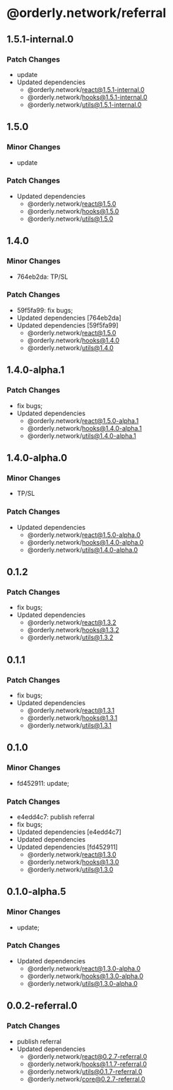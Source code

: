 # @orderly.network/referral

## 1.5.1-internal.0

### Patch Changes

- update
- Updated dependencies
  - @orderly.network/react@1.5.1-internal.0
  - @orderly.network/hooks@1.5.1-internal.0
  - @orderly.network/utils@1.5.1-internal.0

## 1.5.0

### Minor Changes

- update

### Patch Changes

- Updated dependencies
  - @orderly.network/react@1.5.0
  - @orderly.network/hooks@1.5.0
  - @orderly.network/utils@1.5.0

## 1.4.0

### Minor Changes

- 764eb2da: TP/SL

### Patch Changes

- 59f5fa99: fix bugs;
- Updated dependencies [764eb2da]
- Updated dependencies [59f5fa99]
  - @orderly.network/react@1.5.0
  - @orderly.network/hooks@1.4.0
  - @orderly.network/utils@1.4.0

## 1.4.0-alpha.1

### Patch Changes

- fix bugs;
- Updated dependencies
  - @orderly.network/react@1.5.0-alpha.1
  - @orderly.network/hooks@1.4.0-alpha.1
  - @orderly.network/utils@1.4.0-alpha.1

## 1.4.0-alpha.0

### Minor Changes

- TP/SL

### Patch Changes

- Updated dependencies
  - @orderly.network/react@1.5.0-alpha.0
  - @orderly.network/hooks@1.4.0-alpha.0
  - @orderly.network/utils@1.4.0-alpha.0

## 0.1.2

### Patch Changes

- fix bugs;
- Updated dependencies
  - @orderly.network/react@1.3.2
  - @orderly.network/hooks@1.3.2
  - @orderly.network/utils@1.3.2

## 0.1.1

### Patch Changes

- fix bugs;
- Updated dependencies
  - @orderly.network/react@1.3.1
  - @orderly.network/hooks@1.3.1
  - @orderly.network/utils@1.3.1

## 0.1.0

### Minor Changes

- fd452911: update;

### Patch Changes

- e4edd4c7: publish referral
- fix bugs;
- Updated dependencies [e4edd4c7]
- Updated dependencies
- Updated dependencies [fd452911]
  - @orderly.network/react@1.3.0
  - @orderly.network/hooks@1.3.0
  - @orderly.network/utils@1.3.0

## 0.1.0-alpha.5

### Minor Changes

- update;

### Patch Changes

- Updated dependencies
  - @orderly.network/react@1.3.0-alpha.0
  - @orderly.network/hooks@1.3.0-alpha.0
  - @orderly.network/utils@1.3.0-alpha.0

## 0.0.2-referral.0

### Patch Changes

- publish referral
- Updated dependencies
  - @orderly.network/react@0.2.7-referral.0
  - @orderly.network/hooks@1.1.7-referral.0
  - @orderly.network/utils@0.1.7-referral.0
  - @orderly.network/core@0.2.7-referral.0
